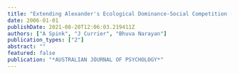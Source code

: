 ```yaml
---
title: "Extending Alexander's Ecological Dominance-Social Competition (EDSC)"
date: 2006-01-01
publishDate: 2021-08-20T12:06:03.219411Z
authors: ["A Spink", "J Currier", "Bhuva Narayan"]
publication_types: ["2"]
abstract: ""
featured: false
publication: "*AUSTRALIAN JOURNAL OF PSYCHOLOGY*"
---
```


